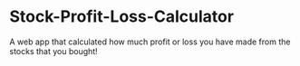 # Stock-Profit-Loss-Calculator
 A web app that calculated how much profit or loss you have made from the stocks that you bought!
